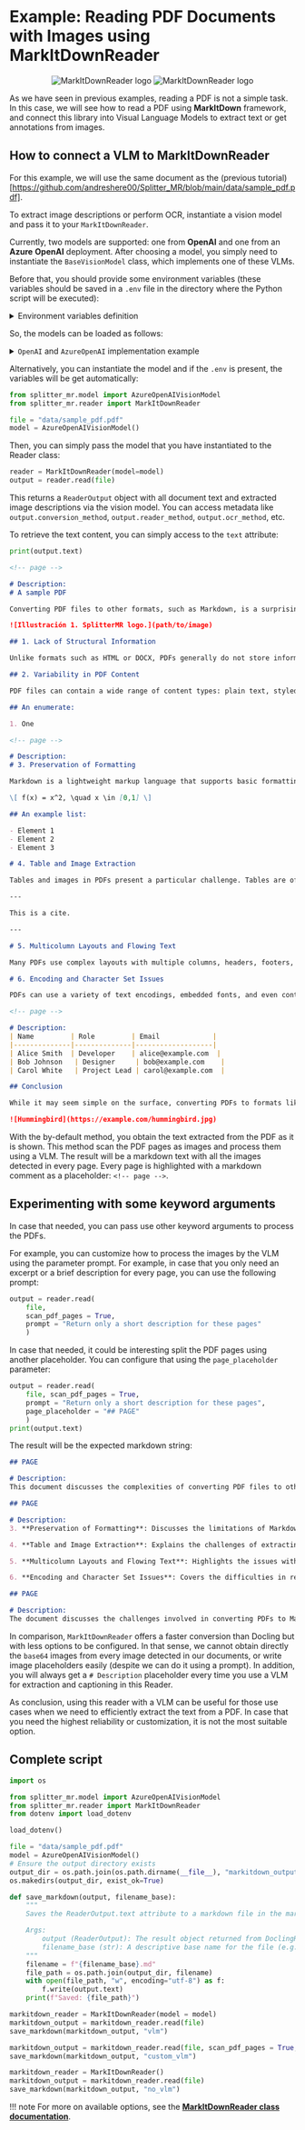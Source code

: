 # **Example:** Reading PDF Documents with Images using MarkItDownReader

<p style="text-align:center;">
<img src="https://raw.githubusercontent.com/andreshere00/Splitter_MR/refs/heads/main/docs/assets/markitdown_reader_button.svg#only-light" alt="MarkItDownReader logo">
<img src="https://raw.githubusercontent.com/andreshere00/Splitter_MR/refs/heads/main/docs/assets/markitdown_reader_button_white.svg#only-dark" alt="MarkItDownReader logo">
</p>

As we have seen in previous examples, reading a PDF is not a simple task. In this case, we will see how to read a PDF using **MarkItDown** framework, and connect this library into Visual Language Models to extract text or get annotations from images.

## How to connect a VLM to MarkItDownReader

For this example, we will use the same document as the (previous tutorial)[https://github.com/andreshere00/Splitter_MR/blob/main/data/sample_pdf.pdf].

To extract image descriptions or perform OCR, instantiate a vision model and pass it to your `MarkItDownReader`. 

Currently, two models are supported: one from **OpenAI** and one from an **Azure** **OpenAI** deployment. After choosing a model, you simply need to instantiate the `BaseVisionModel` class, which implements one of these VLMs.

Before that, you should provide some environment variables (these variables should be saved in a `.env` file in the directory where the Python script will be executed):

<details> <summary>Environment variables definition</summary>
    
    <h3>For <code>OpenAI</code>:</h3>

    ```txt
    OPENAI_API_KEY=<your-api-key>
    ```

    <h3>For <code>AzureOpenAI</code>:</h3>

    ```txt
    AZURE_OPENAI_API_KEY=<your-api-key>
    AZURE_OPENAI_ENDPOINT=<your-endpoint>
    AZURE_OPENAI_API_VERSION=<your-api-version>
    AZURE_OPENAI_DEPLOYMENT=<your-model-name>
    ```
</details>

So, the models can be loaded as follows:

<details> <summary><code>OpenAI</code> and <code>AzureOpenAI</code> implementation example</summary>

    <h3>For <code>OpenAI</code></h3>

    ```python
    import os
    from splitter_mr.model import OpenAIVisionModel

    api_key = os.getenv("OPENAI_API_KEY")

    model = OpenAIVisionModel(api_key=api_key)
    ```

    <h3>For <code>AzureOpenAI</code></h3>

    ```python
    import os
    from splitter_mr.model import AzureOpenAIVisionModel

    azure_endpoint = os.getenv("AZURE_OPENAI_ENDPOINT")
    azure_api_key = os.getenv("AZURE_OPENAI_API_KEY")
    api_version = os.getenv("AZURE_OPENAI_API_VERSION")
    azure_deployment = os.getenv("AZURE_OPENAI_DEPLOYMENT")

    model = AzureOpenAIVisionModel(
        api_key=azure_api_key,
        azure_endpoint=azure_endpoint,
        api_version=api_version,
        azure_deployment=azure_deployment
    )
    ```
</details>

Alternatively, you can instantiate the model and if the `.env` is present, the variables will be get automatically:

```python
from splitter_mr.model import AzureOpenAIVisionModel
from splitter_mr.reader import MarkItDownReader

file = "data/sample_pdf.pdf"
model = AzureOpenAIVisionModel()
```

Then, you can simply pass the model that you have instantiated to the Reader class:

```python
reader = MarkItDownReader(model=model)
output = reader.read(file)
```

This returns a `ReaderOutput` object with all document text and extracted image descriptions via the vision model. You can access metadata like `output.conversion_method`, `output.reader_method`, `output.ocr_method`, etc.

To retrieve the text content, you can simply access to the `text` attribute:

```python
print(output.text)
```

```md
<!-- page -->

# Description:
# A sample PDF

Converting PDF files to other formats, such as Markdown, is a surprisingly complex task due to the nature of the PDF format itself. PDF (Portable Document Format) was designed primarily for preserving the visual layout of documents, making them look the same across different devices and platforms. However, this design goal introduces several challenges when trying to extract and convert the underlying content into a more flexible, structured format like Markdown.

![Illustración 1. SplitterMR logo.](path/to/image)

## 1. Lack of Structural Information

Unlike formats such as HTML or DOCX, PDFs generally do not store information about the logical structure of the document—such as headings, paragraphs, lists, or tables. Instead, PDFs are often a collection of text blocks, images, and graphical elements placed at specific coordinates on a page. This makes it difficult to accurately infer the intended structure, such as determining what text is a heading versus a regular paragraph.

## 2. Variability in PDF Content

PDF files can contain a wide range of content types: plain text, styled text, images, tables, embedded fonts, and even vector graphics. Some PDFs are generated programmatically and have relatively clean underlying text, while others may be created from scans, resulting in image-based (non-selectable) content that requires OCR (Optical Character Recognition) for extraction. The variability in how PDFs are produced leads to inconsistent results when converting to Markdown.

## An enumerate:

1. One

<!-- page -->

# Description:
# 3. Preservation of Formatting

Markdown is a lightweight markup language that supports basic formatting—such as headings, bold, italics, links, images, and lists. However, it does not support all the visual and layout options available in PDF, such as columns, custom fonts, footnotes, floating images, and complex tables. Deciding how (or whether) to preserve these elements can be difficult, and often requires trade-offs between fidelity and simplicity.

\[ f(x) = x^2, \quad x \in [0,1] \]

## An example list:

- Element 1
- Element 2
- Element 3

# 4. Table and Image Extraction

Tables and images in PDFs present a particular challenge. Tables are often visually represented using lines and spacing, with no underlying indication that a group of text blocks is actually a table. Extracting these and converting them to Markdown tables (which have a much simpler syntax) is error-prone. Similarly, extracting images from a PDF and re-inserting them in a way that makes sense in Markdown requires careful handling.

---

This is a cite.

---

# 5. Multicolumn Layouts and Flowing Text

Many PDFs use complex layouts with multiple columns, headers, footers, or sidebars. Converting these layouts to a single-flowing Markdown document requires decisions about reading order and content hierarchy. It's easy to end up with text in the wrong order or to lose important contextual information.

# 6. Encoding and Character Set Issues

PDFs can use a variety of text encodings, embedded fonts, and even contain non-standard Unicode characters. Extracting text reliably without corruption or data loss is not always straightforward, especially for documents with special symbols or non-Latin scripts.

<!-- page -->

# Description:
| Name         | Role         | Email             |
|--------------|--------------|-------------------|
| Alice Smith  | Developer    | alice@example.com  |
| Bob Johnson   | Designer     | bob@example.com    |
| Carol White   | Project Lead | carol@example.com  |

## Conclusion

While it may seem simple on the surface, converting PDFs to formats like Markdown involves a series of technical and interpretive challenges. Effective conversion tools must blend text extraction, document analysis, and sometimes machine learning techniques (such as OCR or structure recognition) to produce usable, readable, and faithful Markdown output. As a result, perfect conversion is rarely possible, and manual review and cleanup are often required.

![Hummingbird](https://example.com/hummingbird.jpg)
```

With the by-default method, you obtain the text extracted from the PDF as it is shown. This method scan the PDF pages as images and process them using a VLM. The result will be a markdown text with all the images detected in every page. Every page is highlighted with a markdown comment as a placeholder: `<!-- page -->`. 

## Experimenting with some keyword arguments

In case that needed, you can pass use other keyword arguments to process the PDFs.

For example, you can customize how to process the images by the VLM using the parameter prompt. For example, in case that you only need an excerpt or a brief description for every page, you can use the following prompt:

```python
output = reader.read(
    file, 
    scan_pdf_pages = True, 
    prompt = "Return only a short description for these pages"
    )
```

In case that needed, it could be interesting split the PDF pages using another placeholder. You can configure that using the `page_placeholder` parameter:

```python
output = reader.read(
    file, scan_pdf_pages = True, 
    prompt = "Return only a short description for these pages", 
    page_placeholder = "## PAGE"
    )
print(output.text)
```

The result will be the expected markdown string:

```md
## PAGE

# Description:
This document discusses the complexities of converting PDF files to other formats like Markdown due to the inherent design of PDFs. It highlights two major challenges: the lack of structural information, which complicates understanding the document's layout, and the variability in PDF content types, which can result in inconsistent extraction results.

## PAGE

# Description:
3. **Preservation of Formatting**: Discusses the limitations of Markdown in preserving complex PDF formatting, such as custom fonts and intricate layouts, and the trade-offs between fidelity and simplicity.

4. **Table and Image Extraction**: Explains the challenges of extracting tables and images from PDFs, emphasizing the difficulties in converting visual representations into a structured format like Markdown.

5. **Multicolumn Layouts and Flowing Text**: Highlights the issues with converting complex PDF layouts into single-column Markdown, addressing potential problems with reading order and content hierarchy.

6. **Encoding and Character Set Issues**: Covers the difficulties in reliably extracting text from PDFs that use various encodings and non-standard characters, including risks of corruption and data loss.

## PAGE

# Description:
The document discusses the challenges involved in converting PDFs to Markdown format, highlighting the need for sophisticated tools that integrate text extraction and document analysis, as well as machine learning techniques. It emphasizes that achieving perfect conversion is rare, often requiring manual review and cleanup. Additionally, it includes a table with team member details and features an image of a hummingbird.
```

In comparison, `MarkItDownReader` offers a faster conversion than Docling but with less options to be configured. In that sense, we cannot obtain directly the `base64` images from every image detected in our documents, or write image placeholders easily (despite we can do it using a prompt). In addition, you will always get a `# Description` placeholder every time you use a VLM for extraction and captioning in this Reader. 

As conclusion, using this reader with a VLM can be useful for those use cases when we need to efficiently extract the text from a PDF. In case that you need the highest reliability or customization, it is not the most suitable option.

## Complete script

```python
import os

from splitter_mr.model import AzureOpenAIVisionModel
from splitter_mr.reader import MarkItDownReader
from dotenv import load_dotenv

load_dotenv()

file = "data/sample_pdf.pdf"
model = AzureOpenAIVisionModel()
# Ensure the output directory exists
output_dir = os.path.join(os.path.dirname(__file__), "markitdown_output")
os.makedirs(output_dir, exist_ok=True)

def save_markdown(output, filename_base):
    """
    Saves the ReaderOutput.text attribute to a markdown file in the markitdown_output directory.

    Args:
        output (ReaderOutput): The result object returned from DoclingReader.read().
        filename_base (str): A descriptive base name for the file (e.g., 'vlm', 'scan_pages').
    """
    filename = f"{filename_base}.md"
    file_path = os.path.join(output_dir, filename)
    with open(file_path, "w", encoding="utf-8") as f:
        f.write(output.text)
    print(f"Saved: {file_path}")

markitdown_reader = MarkItDownReader(model = model)
markitdown_output = markitdown_reader.read(file)
save_markdown(markitdown_output, "vlm")

markitdown_output = markitdown_reader.read(file, scan_pdf_pages = True, prompt = "Return only a short description for these pages", page_placeholder = "## PAGE")
save_markdown(markitdown_output, "custom_vlm")

markitdown_reader = MarkItDownReader()
markitdown_output = markitdown_reader.read(file)
save_markdown(markitdown_output, "no_vlm")
```

!!! note
    For more on available options, see the [**MarkItDownReader class documentation**](../../api_reference/reader.md#markitdownreader).
